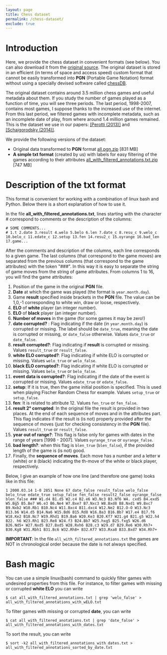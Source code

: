 ```yaml
---
layout: page
title: Chess dataset
permalink: /chess-dataset/
exclude: true
---
```


# Introduction

Here, we provide the chess dataset in convenient formats (see below). You can also download it from the [original source][original-source]. The original dataset is stored in an efficient (in terms of space and access speed) custom format that cannot be easily transformed into **PGN** (Portable Game Notation) format without using a specially devised software called [chessDB][original-source].

The original dataset contains around 3.5 million chess games and useful metadata about them. If you study the number of games played as a function of time, you will see three periods. The last period, 1998-2007, contains most games, I suppose thanks to the increased use of the internet. From this last period, we filtered games with incomplete metadata, such as an incomplete date of play, from where around 1.4 million games remained. This is the dataset we use in our papers: [[Perotti (2013)]][perotti2013innovation] and [[Schaigorodsky (2014)]][schaigorodsky2014memory].

We provide the following versions of the dataset:

-  Original data transformed to **PGN** format [all.pgn.zip][all.pgn.zip]  [831 MB]
-  **A simple txt format** (created by us) with labels for easy filtering of the games according to their attributes [all_with_filtered_annotations.txt.zip][all_with_filtered_annotations.txt.zip]  [747 MB]

# Description of the txt format

This format is convenient for working with a combination of linux bash and Python. Below there is a short explanation of how to use it.

In the file **all_with_filtered_annotations.txt**, lines starting with the character # correspond to comments or the description of the columns:

    # SOME COMMENTS...
    # 1.t 2.date 3.result 4.welo 5.belo 6.len 7.date_c 8.resu_c 9.welo_c 10.belo_c 11.edate_c 12.setup 13.fen 14.resu2_c 15.oyrange 16.bad_len 17.game...

After the comments and description of the columns, each line corresponds to a given game. The last columns (that correspond to the game moves) are separated from the previous columns (that correspond to the game attributes) with the token "###". In this way it is easy to separate the string of game moves from the string of game attributes. From columns 1 to 16, you will find the game attributes:

1. Position of the game in the original **PGN** file. 
2. **Date** at which the game was played (the format is `year.month.day`).
3. Game **result** specified inside brackets in the **PGN** file. The value can be 1,0,-1 corresponding to white win, draw or loose, respectively.
4. **ELO** of **white** player (an integer number).
5. **ELO** of **black** player (an integer number).
6. **Number of moves** in the game (for some games it may be zero!)
7. **date corrupted?** : Flag indicating if the date (in `year.month.day`) is corrupted or missing. The label should be `date_true`, meaning the date is corrupted or missing, or `date_false` otherwise. Values `date_true` or `date_false`.
8. **result corrupted?**: Flag indicating if **result** is corrupted or missing. Values `result_true` or `result_false`.
9. **white ELO corrupted?**: Flag indicating if white ELO is corrupted or missing. Values `welo_true` or `welo_false`.
9. **black ELO corrupted?**: Flag indicating if white ELO is corrupted or missing. Values `belo_true` or `belo_false`.
11. **event data is corrupted?**: Flag indicating if the date of the event is corrupted or missing. Values `edate_true` or `edate_false`.
12. **setup**: If it is true, then the game initial position is specified. This is used when playing Fischer Random Chess for example. Values `setup_true` or `setup_false`.
13. **fen**: It is related to attribute 12. Values `fen_true` or `fen_false`. 
14. **result 2° corrupted**: In the original file the result is provided in two places. At the end of each sequence of moves and in the attributes part. This flag indicates if the result is (is not) properly provided after the sequence of moves (just for checking consistency in the **PGN** file). Values `result_true` or `result_false`.
15. **year out of range?**: This flag is false only for games with dates in the range of years [1998 - 2007]. Values `oyrange_true` or `oyrange_false`.
16. **bad length?**: when this flag is `blen_true` (`blen_false`), if the provided length of the game is (is not) good.
17. Finally, the **sequence of moves**. Each move has a number and a letter `W` (white) or `B` (black) indicating the th-move of the white or black player, respectively.

Below, I give an example of how one line (and therefore one game) looks like in this file:

    1 2000.03.14 1-0 2851 None 67 date_false result_false welo_false belo_true edate_true setup_false fen_false result2_false oyrange_false blen_false ### W1.d4 B1.d5 W2.c4 B2.e6 W3.Nc3 B3.Nf6 W4. cxd5 B4.exd5 W5.Bg5 B5.Be7 W6.e3 B6.Ne4 W7.Bxe7 B7.Nxc3 W8.Bxd8 B8.Nxd1 W9.Bxc7 B9.Nxb2 W10.Rb1 B10.Nc4 W11.Bxc4 B11.dxc4 W12.Ne2 B12.O-O W13.Nc3 B13.b6 W14.d5 B14.Na6 W15.Bd6 B15.Rd8 W16.Ba3 B16.Bb7 W17.e4 B17.f6 W18.Ke2 B18.Nc7 W19.Rhd1 B19.Ba6 W20.Ke3 B20.Kf7 W21.g4 B21.g5 W22.h4 B22. h6 W23.Rh1 B23.Re8 W24.f3 B24.Bb7 W25.hxg5 B25.fxg5 W26.d6 B26.Nd5+ W27.Nxd5 B27.Bxd5 W28.Rxh6 B28.c3 W29.d7 B29.Re6 W30.Rh7+ B30.Kg8 W31.Rbh1 B31.Bc6 W32.Rh8+ B32.Kf7 W33.Rxa8 B33.Bxd7 W34.Rh7+

**IMPORTANT**: In the file `all_with_filtered_annotations.txt` the games are NOT in chronological order because the date is not always specified.

# Bash magic

You can use a simple linux(bash) command to quickly filter games with undesired properties from this file. 
For instance, to filter games with missing or corrupted **white ELO** you can write

    $ cat all_with_filtered_annotations.txt | grep 'welo_false' > all_with_filtered_annotations_with_wELO.txt

To filter games with missing or corrupted **date**, you can write

    $ cat all_with_filtered_anotations.txt | grep 'date_false' > all_with_filtered_annotations_with_dates.txt

To sort the result, you can write

    $ sort -k2 all_with_filtered_annotations_with_dates.txt > all_with_filtered_annotations_sorted_by_date.txt

[original-source]: http://chessdb.sourceforge.net/
[all.pgn.zip]: https://drive.google.com/file/d/0Bw0y3jV73lx_NElnLWVlNG9KNkU/view?usp=sharing&resourcekey=0-9y_tHmhEmmCSa-pgtrB_vg
[all_with_filtered_annotations.txt.zip]: https://drive.google.com/file/d/0Bw0y3jV73lx_aXE3RnhmeE5Rb1E/view?usp=sharing&resourcekey=0-b46EjMSfJpiIxEL8Pl8QvQ
[perotti2013innovation]: https://iopscience.iop.org/article/10.1209/0295-5075/104/48005/meta
[schaigorodsky2014memory]: https://www.sciencedirect.com/science/article/abs/pii/S0378437113009126
